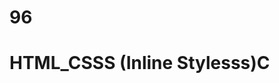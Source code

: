 # 96
# HTML_CSSS (Inline Stylesss)C
<p style="color: blue; font_size: 21 px;"< styled paragraph<//1>

